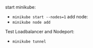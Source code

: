 start minikube:
- ```minikube start --nodes=1```
add node:
- ```minikube node add```

Test Loadbalancer and Nodeport:
- ```minikube tunnel```
